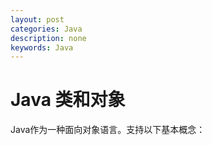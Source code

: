 ```yaml
---
layout: post
categories: Java
description: none
keywords: Java
---
```

# Java 类和对象
Java作为一种面向对象语言。支持以下基本概念：